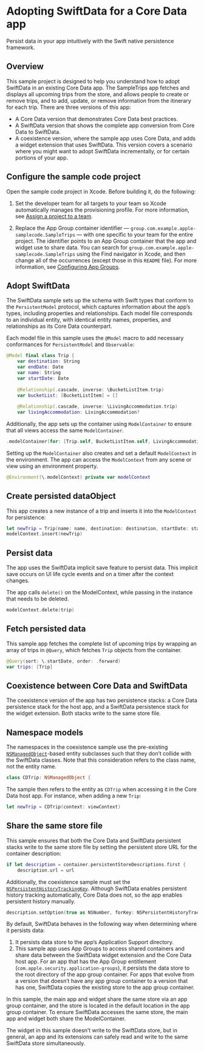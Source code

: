 # Adopting SwiftData for a Core Data app

Persist data in your app intuitively with the Swift native persistence framework.

## Overview
This sample project is designed to help you understand how to adopt SwiftData in an existing Core Data app. The SampleTrips app fetches and displays all upcoming trips from the store, and allows people to create or remove trips, and to add, update, or remove information from the itinerary for each trip. There are three versions of this app:

- A Core Data version that demonstrates Core Data best practices.
- A SwiftData version that shows the complete app conversion from Core Data to SwiftData.
- A coexistence version, where the sample app uses Core Data, and adds a widget extension that uses SwiftData. This version covers a scenario where you might want to adopt SwiftData incrementally, or for certain portions of your app.

## Configure the sample code project

Open the sample code project in Xcode. Before building it, do the following:

1. Set the developer team for all targets to your team so Xcode automatically manages the provisioning profile. For more information, see [Assign a project to a team](https://help.apple.com/xcode/mac/current/#/dev23aab79b4).

2. Replace the App Group container identifier — `group.com.example.apple-samplecode.SampleTrips` — with one specific to your team for the entire project. The identifier points to an App Group container that the app and widget use to share data. You can search for `group.com.example.apple-samplecode.SampleTrips` using the Find navigator in Xcode, and then change all of the occurrences (except those in this `README` file). For more information, see [Configuring App Groups](https://developer.apple.com/documentation/xcode/configuring-app-groups).

## Adopt SwiftData

The SwiftData sample sets up the schema with Swift types that conform to the `PersistentModel` protocol, which captures information about the app’s types, including properties and relationships. Each model file corresponds to an individual entity, with identical entity names, properties, and relationships as its Core Data counterpart.

Each model file in this sample uses the `@Model` macro to add necessary conformances for `PersistentModel` and `Observable`:

``` swift
@Model final class Trip {
    var destination: String
    var endDate: Date
    var name: String
    var startDate: Date
    
    @Relationship(.cascade, inverse: \BucketListItem.trip)
    var bucketList: [BucketListItem] = []
    
    @Relationship(.cascade, inverse: \LivingAccommodation.trip)
    var livingAccommodation: LivingAccommodation?
```

Additionally, the app sets up the container using `ModelContainer` to ensure that all views access the same `ModelContainer`.
``` swift
.modelContainer(for: [Trip.self, BucketListItem.self, LivingAccommodation.self])
```

Setting up the `ModelContainer` also creates and set a default `ModelContext` in the environment. The app can access the `ModelContext` from any scene or view using an environment property.
``` swift
@Environment(\.modelContext) private var modelContext
```

## Create persisted dataObject
This app creates a new instance of a trip and inserts it into the `ModelContext` for persistence:
``` swift
let newTrip = Trip(name: name, destination: destination, startDate: startDate, endDate: endDate)
modelContext.insert(newTrip)
```

## Persist data

The app uses the SwiftData implicit save feature to persist data. This implicit save occurs on UI life cycle events and on a timer after the context changes.

The app calls `delete()` on the ModelContext, while passing in the instance that needs to be deleted.

``` swift
modelContext.delete(trip)
```

## Fetch persisted data

This sample app fetches the complete list of upcoming trips by wrapping an array of trips in `@Query`, which fetches `Trip` objects from the container.

``` swift
@Query(sort: \.startDate, order: .forward)
var trips: [Trip]
```

## Coexistence between Core Data and SwiftData

The coexistence version of the app has two persistence stacks: a Core Data persistence stack for the host app, and a SwiftData persistence stack for the widget extension. Both stacks write to the same store file.

## Namespace models

The namespaces in the coexistence sample use the pre-existing [`NSManagedObject`](https://developer.apple.com/documentation/coredata/nsmanagedobject)-based entity subclasses such that they don’t collide with the SwiftData classes. Note that this consideration refers to the class name, not the entity name.

``` swift
class CDTrip: NSManagedObject {
```

The sample then refers to the entity as `CDTrip` when accessing it in the Core Data host app. For instance, when adding a new `Trip`:

``` swift
let newTrip = CDTrip(context: viewContext)
```

## Share the same store file

This sample ensures that both the Core Data and SwiftData persistent stacks write to the same store file by setting the persistent store URL for the container description:

``` swift
if let description = container.persistentStoreDescriptions.first {
    description.url = url
```

Additionally, the coexistence sample must set the [`NSPersistentHistoryTrackingKey`](https://developer.apple.com/documentation/coredata/nspersistenthistorytrackingkey). Although SwiftData enables persistent history tracking automatically, Core Data does not, so the app enables persistent history manually.

``` swift
description.setOption(true as NSNumber, forKey: NSPersistentHistoryTrackingKey)
```

By default, SwiftData behaves in the following way when determining where it persists data:

1. It persists data store to the app’s Application Support directory.
2. This sample app uses App Groups to access shared containers and share data between the SwiftData widget extension and the Core Data host app. For an app that has the App Group entitlement (`com.apple.security.application-groups`), it persists the data store to the root directory of the app group container. For apps that evolve from a version that doesn’t have any app group container to a version that has one, SwiftData copies the existing store to the app group container.

In this sample, the main app and widget share the same store via an app group container, and the store is located in the default location in the app group container. To ensure SwiftData accesses the same store, the main app and widget both share the ModelContainer.

The widget in this sample doesn’t write to the SwiftData store, but in general, an app and its extensions can safely read and write to the same SwiftData store simultaneously.
